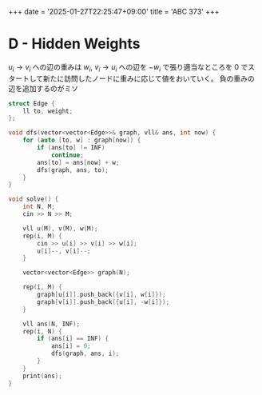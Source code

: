 +++
date = '2025-01-27T22:25:47+09:00'
title = 'ABC 373'
+++

# D - Hidden Weights

$u_i \rightarrow v_i$ への辺の重みは $w_i$, $v_i \rightarrow u_i$ への辺を $-w_i$ で張り適当なところを $0$ でスタートして新たに訪問したノードに重みに応じて値をおいていく。
負の重みの辺を追加するのがミソ

```cpp
struct Edge {
    ll to, weight;
};

void dfs(vector<vector<Edge>>& graph, vll& ans, int now) {
    for (auto [to, w] : graph[now]) {
        if (ans[to] != INF)
            continue;
        ans[to] = ans[now] + w;
        dfs(graph, ans, to);
    }
}

void solve() {
    int N, M;
    cin >> N >> M;

    vll u(M), v(M), w(M);
    rep(i, M) {
        cin >> u[i] >> v[i] >> w[i];
        u[i]--, v[i]--;
    }

    vector<vector<Edge>> graph(N);

    rep(i, M) {
        graph[u[i]].push_back({v[i], w[i]});
        graph[v[i]].push_back({u[i], -w[i]});
    }

    vll ans(N, INF);
    rep(i, N) {
        if (ans[i] == INF) {
            ans[i] = 0;
            dfs(graph, ans, i);
        }
    }
    print(ans);
}
```
